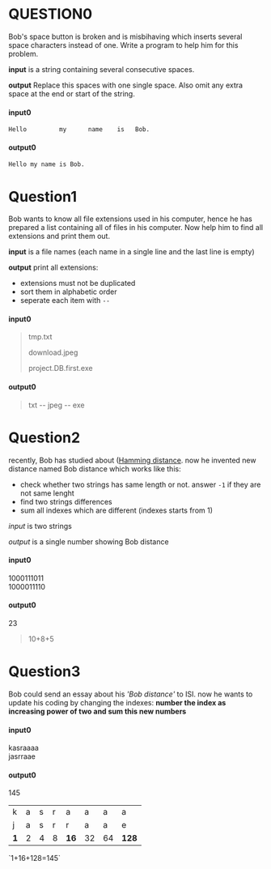 # QUESTION0
Bob's space button is broken and is misbihaving which inserts several space characters instead of one. Write a program to help him for this problem.

**input** is a string containing several consecutive spaces.

**output** Replace this spaces with one single space. Also omit any extra space at the end or start of the string.

#### input0
```
Hello         my      name    is   Bob.
```
#### output0
```
Hello my name is Bob.
```
# Question1
Bob wants to know all file extensions used in his computer, hence he has prepared a list containing all of files in his computer. Now help him to find all extensions and print them out.

**input** is a file names (each name in a single line and the last line is empty)

**output** print all extensions:
- extensions must not be duplicated
- sort them in alphabetic order
- seperate each item with `--`

#### input0
> tmp.txt
>
> download.jpeg
>
> project.DB.first.exe
>

#### output0
> txt -- jpeg -- exe

# Question2
recently, Bob has studied about ([Hamming distance](https://en.wikipedia.org/wiki/Hamming_distance).
now he invented new distance named Bob distance which works like this:
- check whether two strings has same length or not. answer `-1` if they are not same lenght
- find two strings differences
- sum all indexes which are different (indexes starts from 1)

*input* is two strings

*output* is a single number showing Bob distance

#### input0
1000111011\
1000011110

#### output0
23

>10+8+5

# Question3
Bob could send an essay about his *'Bob distance'* to ISI.
now he wants to update his coding by changing the indexes:
 **number the index as increasing power of two and sum this new numbers**

#### input0
kasraaaa\
jasrraae

#### output0
145

<table>
  <tr>
    <td>k</td><td>a</td><td>s</td><td>r</td><td>a</td><td>a</td><td>a</td><td>a</td>
  </tr>
  <tr>
    <td>j</td><td>a</td><td>s</td><td>r</td><td>r</td><td>a</td><td>a</td><td>e</td>
  </tr>
  <tr>
  <td><b>1</b></td><td>2</td><td>4</td><td>8</td><td><b>16</b></td><td>32</td><td>64</td><td><b>128</b></td>

  </tr>
</table>
`1+16+128=145`
